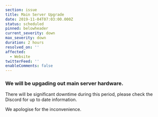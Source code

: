 ```yaml
---
section: issue
title: Main Server Upgrade
date: 2019-11-04T07:03:00.000Z
status: scheduled
pinned: belowheader
current_severity: down
max_severity: down
duration: 2 hours
resolved_on: ''
affected:
  - Website
twitterFeed: ''
enableComments: false
---
```

### We will be upgading out main server hardware.

There will be significant downtime during this period, please check the Discord for up to date information.

We apologise for the inconvenience.
